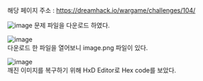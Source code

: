 해당 페이지 주소 : https://dreamhack.io/wargame/challenges/104/  

![image](https://user-images.githubusercontent.com/120306359/219958576-1e76c56f-44aa-4a0a-8eeb-75848b80c33f.png)
문제 파일을 다운로드 하였다.  

![image](https://user-images.githubusercontent.com/120306359/219962050-55b1864c-1051-4ec8-beb5-d23c81188ba4.png)  
다운로드 한 파일을 열어보니 image.png 파일이 있다.  

![image](https://user-images.githubusercontent.com/120306359/219961930-91d3c6cb-90f0-4bbb-8644-9afda80517ed.png)  
깨진 이미지를 복구하기 위해 HxD Editor로 Hex code를 보았다.
